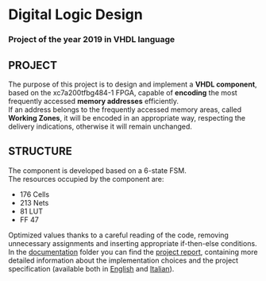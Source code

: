 # Digital Logic Design
### Project of the year 2019 in VHDL language
## PROJECT
The purpose of this project is to design and implement a **VHDL component**, based on the xc7a200tfbg484-1 FPGA, capable of **encoding** the most frequently accessed **memory addresses** efficiently.<br />
If an address belongs to the frequently accessed memory areas, called **Working Zones**, it will be encoded in an appropriate way, respecting the delivery indications, otherwise it will remain unchanged.

## STRUCTURE  
The component is developed based on a 6-state FSM.<br />
The resources occupied by the component are:
- 176 Cells
- 213 Nets
- 81 LUT
- FF 47

Optimized values thanks to a careful reading of the code, removing unnecessary assignments and inserting appropriate if-then-else conditions.<br />
In the [documentation](https://github.com/DanieleGiorgianni/digital-logic-design-project/tree/main/documentation) folder you can find the [project report](https://github.com/DanieleGiorgianni/digital-logic-design-project/blob/main/documentation/Project_Report_eng.pdf), containing more detailed information about the implementation choices and the project specification (available both in [English](https://github.com/DanieleGiorgianni/digital-logic-design-project/blob/main/documentation/Project_Report_eng.pdf) and [Italian](https://github.com/DanieleGiorgianni/digital-logic-design-project/blob/main/documentation/Project_Report_ita.pdf)).
